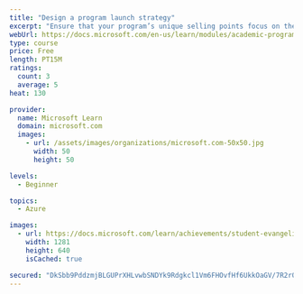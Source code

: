```yaml
---
title: "Design a program launch strategy"
excerpt: "Ensure that your program’s unique selling points focus on the benefits of implementing certifications, and discover the support available through the Microsoft Learn for Educators program."
webUrl: https://docs.microsoft.com/en-us/learn/modules/academic-program-certifications-design-program-launch/
type: course
price: Free
length: PT15M
ratings:
  count: 3
  average: 5
heat: 130

provider:
  name: Microsoft Learn
  domain: microsoft.com
  images:
    - url: /assets/images/organizations/microsoft.com-50x50.jpg
      width: 50
      height: 50

levels:
  - Beginner

topics:
  - Azure

images:
  - url: https://docs.microsoft.com/learn/achievements/student-evangelism/academic-program-certifications-design-program-launch-social.png
    width: 1281
    height: 640
    isCached: true

secured: "DkSbb9PddzmjBLGUPrXHLvwbSNDYk9Rdgkcl1Vm6FHOvfHf6UkkOaGV/7R2r0JRgo5UnWB/59G7MoGaEH+ALWvEP4hpM6Au6D2kDrNdTpOhsDNbao6eV+nxOE9EUWRpao6ask5a1G+O7cIO2GHBSroQDqLz/7Ig42b+wzrtEI5ZoN9Nn5ls5NcQW9Vxzfkm5TdTRcaRb14so6Hg5vFsffj1WX5Dzz85VaPrpCRbeFM28L8NzGY5GbhBuMfRtcU2XhBKPJA5K4diSMr6S4HQHcFCgRWt6tyV1MvlqA00TqXCF/0GhLM33CE4BwHOD7cJn02YeZgJslHJROuKZYcg8KZf+PJfVYvYSgPF54FJVOh1Y3E4H3oXOcUPmHUWKS23N86+ELL4rWCKxJeapJFr71uEC2yjKQHEp/EDqKoTWgUA=;nAmFZDmzHGKKZ9tT+MFFyA=="
---
```


